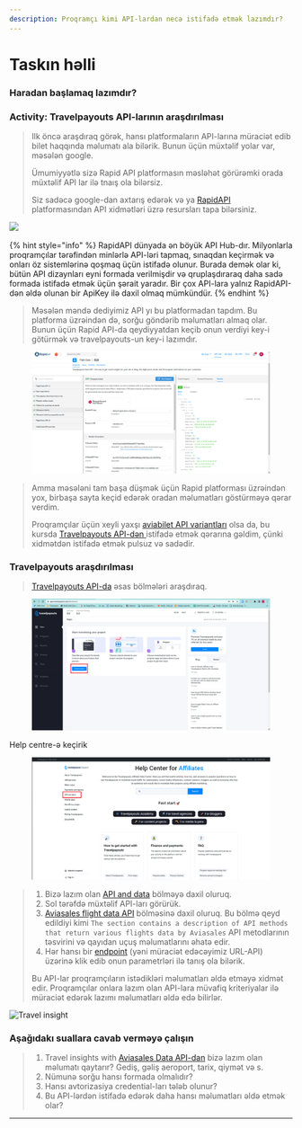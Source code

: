 ```yaml
---
description: Proqramçı kimi API-lardan necə istifadə etmək lazımdır?
---
```


# Taskın həlli

### Haradan başlamaq lazımdır?

### Activity: Travelpayouts API-larının araşdırılması

> Ilk öncə araşdıraq görək, hansı platformaların API-larına müraciət edib bilet haqqında məlumatı ala bilərik. Bunun üçün müxtəlif yolar var, məsələn google.&#x20;
>
> Ümumiyyətlə sizə Rapid API platformasın məsləhət görürəmki orada müxtəlif API lar ilə tnaış ola bilərsiz.&#x20;
>
> Siz sadəcə google-dan axtarış edərək və ya [RapidAPI](https://rapidapi.com/hub) platformasından API xidmətləri üzrə resursları tapa bilərsiniz.&#x20;

![](../.gitbook/assets/Rapid\_data.png)

{% hint style="info" %}
RapidAPI dünyada ən böyük API Hub-dır. Milyonlarla proqramçılar tərəfindən minlərlə API-ləri tapmaq, sınaqdan keçirmək və onları öz sistemlərinə qoşmaq üçün istifadə olunur. Burada demək olar ki, bütün API dizaynları eyni formada verilmişdir və qruplaşdıraraq daha sadə formada istifadə etmək üçün şərait yaradır. Bir çox API-lara yalnız RapidAPI-dən əldə olunan bir ApiKey ilə daxil olmaq mümkündür.&#x20;
{% endhint %}

> Məsələn məndə dediyimiz API yı bu platformadan tapdım. Bu platforma üzrəindən də, sorğu göndərib məlumatları almaq olar. Bunun üçün Rapid API-da qeydiyyatdan keçib onun verdiyi key-i götürmək və travelpayouts-un key-i lazımdır.&#x20;

<figure><img src="../.gitbook/assets/image (2).png" alt=""><figcaption></figcaption></figure>

> Amma məsələni tam başa düşmək üçün Rapid platforması üzrəindən yox, birbaşa sayta keçid edərək oradan məlumatları göstürməyə qərar verdim.
>
> Proqramçılar üçün xeyli yaxşı [aviabilet API variantları](https://rapidapi.com/collection/flight-data-apis) olsa da, bu kursda [Travelpayouts API-dən ](https://rapidapi.com/Travelpayouts/api/flight-data/)istifadə etmək qərarına gəldim, çünki xidmətdən istifadə etmək pulsuz və sadədir.

### Travelpayouts araşdırılması

> [Travelpayouts API-da](https://support.travelpayouts.com/hc/en-us) əsas bölmələri araşdıraq.
>
>

<figure><img src="../.gitbook/assets/image (4).png" alt=""><figcaption></figcaption></figure>

Help centre-ə keçirik

<figure><img src="../.gitbook/assets/image (1) (1).png" alt=""><figcaption></figcaption></figure>

> 1. Bizə lazım olan [API and data](https://support.travelpayouts.com/hc/en-us/articles/203956163-Travel-insights-with-Aviasales-Data-API) bölməyə daxil oluruq.
> 2. Sol tərəfdə müxtəlif API-ları görürük.
> 3. [Aviasales flight data API](https://support.travelpayouts.com/hc/en-us/sections/201008338-Aviasales-flight-data-API) bölməsinə daxil oluruq. Bu bölmə qeyd edildiyi kimi `The section contains a description of API methods that return various flights data by Aviasales` API metodlarının təsvirini və qayıdan uçuş məlumatlarını əhatə edir.
> 4. Hər hansı bir [endpoint](https://support.travelpayouts.com/hc/en-us/articles/203956163-Travel-insights-with-Aviasales-Data-API) (yəni müraciət edəcəyimiz URL-API) üzərinə klik edib onun parametrləri ilə tanış ola bilərik.
>
> Bu API-lar proqramçıların istədikləri məlumatları əldə etməyə xidmət edir. Proqramçılar onlara lazım olan API-lara müvafiq kriteriyalar ilə müraciət edərək lazımı məlumatları əldə edə bilirlər.
>
>

![Travel insight](<../.gitbook/assets/Travel\_insight (1).png>)

### Aşağıdakı suallara cavab verməyə çalışın

> 1. Travel insights with [Aviasales Data API-dan](https://support.travelpayouts.com/hc/en-us/articles/203956163-Travel-insights-with-Aviasales-Data-API) bizə lazım olan məlumatı qaytarır? Gediş, gəliş aeroport, tarix, qiymət və s.
> 2. Nümunə sorğu hansı formada olmalıdır?
> 3. Hansı avtorizasiya credential-ları tələb olunur?
> 4. Bu API-lərdən istifadə edərək daha hansı məlumatları əldə etmək olar?

****
